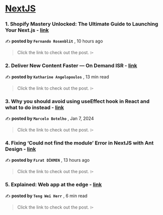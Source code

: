 
<h1><a href=https://medium.com/tag/nextjs/recommended target="_blank" rel="noopener noreferrer">NextJS</a></h1>
<h3>1. Shopify Mastery Unlocked: The Ultimate Guide to Launching Your Next.js - <a href=https://medium.com/@fernandorosenblit/shopify-mastery-unlocked-the-ultimate-guide-to-launching-your-next-js-8a84fa165233?source=tag_recommended_feed---------0-84----------nextjs----------a08a974d_d716_4209_bd87_1c523cdd8a16------- target="_blank" rel="noopener noreferrer">link</a></h3>

✍️ **posted by `Fernando Rosenblit`** <date> , 10 hours ago</date>

<blockquote>Click the link to check out the post. ⌲</blockquote>

<h3>2. Deliver New Content Faster — On Demand ISR - <a href=https://medium.com/stackademic/on-demand-incremental-static-regeneration-3aac500641d8?source=tag_recommended_feed---------1-107----------nextjs----------a08a974d_d716_4209_bd87_1c523cdd8a16------- target="_blank" rel="noopener noreferrer">link</a></h3>

✍️ **posted by `Katharine Angelopoulos`** <date> , 13 min read</date>

<blockquote>Click the link to check out the post. ⌲</blockquote>

<h3>3. Why you should avoid using useEffect hook in React and what to do instead - <a href=https://medium.com/stackademic/why-you-should-avoid-using-useeffect-hook-in-react-and-what-to-do-instead-740660e33420?source=tag_recommended_feed---------2-85----------nextjs----------a08a974d_d716_4209_bd87_1c523cdd8a16------- target="_blank" rel="noopener noreferrer">link</a></h3>

✍️ **posted by `Marcelo Botelho`** <date> , Jan 7, 2024</date>

<blockquote>Click the link to check out the post. ⌲</blockquote>

<h3>4. Fixing ‘Could not find the module’ Error in NextJS with Ant Design - <a href=https://medium.com/@fdikmen/fixing-could-not-find-the-module-error-in-nextjs-with-ant-design-3ae2cfe0160d?source=tag_recommended_feed---------3-84----------nextjs----------a08a974d_d716_4209_bd87_1c523cdd8a16------- target="_blank" rel="noopener noreferrer">link</a></h3>

✍️ **posted by `Fırat DİKMEN`** <date> , 13 hours ago</date>

<blockquote>Click the link to check out the post. ⌲</blockquote>

<h3>5. Explained: Web app at the edge - <a href=https://medium.com/gitconnected/explained-web-app-at-the-edge-fb391985a0a5?source=tag_recommended_feed---------4-107----------nextjs----------a08a974d_d716_4209_bd87_1c523cdd8a16------- target="_blank" rel="noopener noreferrer">link</a></h3>

✍️ **posted by `Teng Wei Herr`** <date> , 6 min read</date>

<blockquote>Click the link to check out the post. ⌲</blockquote>

